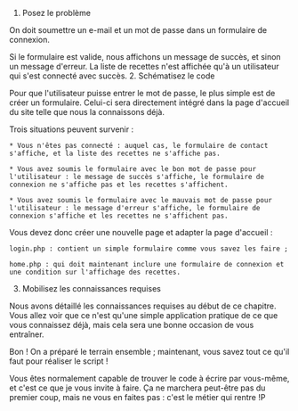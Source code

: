 1. Posez le problème

On doit soumettre un e-mail et un mot de passe dans un formulaire de connexion.

Si le formulaire est valide, nous affichons un message de succès, et sinon un message d'erreur. La liste de recettes n'est affichée qu'à un utilisateur qui s'est connecté avec succès.
2. Schématisez le code

Pour que l'utilisateur puisse entrer le mot de passe, le plus simple est de créer un formulaire. Celui-ci sera directement intégré dans la page d'accueil du site telle que nous la connaissons déjà.

Trois situations peuvent survenir :

    * Vous n'êtes pas connecté : auquel cas, le formulaire de contact s'affiche, et la liste des recettes ne s'affiche pas.

    * Vous avez soumis le formulaire avec le bon mot de passe pour l'utilisateur : le message de succès s'affiche, le formulaire de connexion ne s'affiche pas et les recettes s'affichent.

    * Vous avez soumis le formulaire avec le mauvais mot de passe pour l'utilisateur : le message d'erreur s'affiche, le formulaire de connexion s'affiche et les recettes ne s'affichent pas.

Vous devez donc créer une nouvelle page et adapter la page d'accueil :

    login.php : contient un simple formulaire comme vous savez les faire ;

    home.php : qui doit maintenant inclure une formulaire de connexion et une condition sur l'affichage des recettes.

3. Mobilisez les connaissances requises

Nous avons détaillé les connaissances requises au début de ce chapitre. Vous allez voir que ce n'est qu'une simple application pratique de ce que vous connaissez déjà, mais cela sera une bonne occasion de vous entraîner.

Bon ! On a préparé le terrain ensemble ; maintenant, vous savez tout ce qu'il faut pour réaliser le script !

Vous êtes normalement capable de trouver le code à écrire par vous-même, et c'est ce que je vous invite à faire. Ça ne marchera peut-être pas du premier coup, mais ne vous en faites pas : c'est le métier qui rentre !P